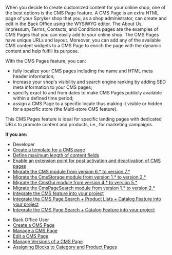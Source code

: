 When you decide to create customized content for your online shop, one of the best options is the CMS Page feature. A CMS Page is an extra HTML page of your Spryker shop that you, as a shop administrator, can create and edit in the Back Office using the WYSIWYG editor. The About Us, Impressum, Terms, Contacts, and Conditions pages are the examples of CMS Pages that you can easily add to your online shop. The CMS Pages have unique URLs and layout. Moreover, you can add any of the available CMS content widgets to a CMS Page to enrich the page with the dynamic content and help fulfill its purpose.

With the CMS Pages feature, you can:

* fully localize your CMS pages including the name and HTML meta header information;
* increase your shop's visibility and search engine ranking by adding SEO meta information to your CMS pages;
* specify exact to and from dates to make CMS Pages publicly available within a defined time period;
* assign a CMS Page to a specific locale thus making it visible or hidden for a specific store (the Multi-store CMS feature).

This CMS Pages feature is ideal for specific landing pages with dedicated URLs to promote content and products, i.e., for marketing campaigns.

**If you are:**

<div class="mr-container">
    <div class="mr-list-container">
        <!-- col1 -->
        <div class="mr-col">
            <ul class="mr-list mr-list-green">
                <li class="mr-title">Developer</li>
                 <li><a href="https://documentation.spryker.com/docs/ht-create-cms-templates#adding-a-template-for-a-cms-page" class="mr-link"> Create a template for a CMS page</a></li>
  <li><a href="https://documentation.spryker.com/docs/content-fields-max-size" class="mr-link">Define maximum length of content fields</a></li>
<li><a href="https://documentation.spryker.com/docs/cms-extension-points" class="mr-link">Enable an extension point for post activation and deactivation of CMS pages</a></li> 
<li><a href="https://documentation.spryker.com/docs/mg-cms#upgrading-from-version-6---to-version-7--" class="mr-link">Migrate the CMS module from version 6.* to version 7.*</a></li>
 <li><a href="https://documentation.spryker.com/docs/mg-cmsstorage#upgrading-from-version-1---to-version-2--" class="mr-link">Migrate the CmsStorage module from version 1.* to version 2.*</a></li>
                <li><a href="https://documentation.spryker.com/docs/migration-guide-cmsgui#upgrading-from-version-4---to-version-5--" class="mr-link">Migrate the CmsGui module from version 4.* to version 5.*</a></li>
 </li><li><a href="https://documentation.spryker.com/docs/mg-cmspagesearch#upgrading-from-version-1---to-version-2--" class="mr-link">Migrate the CmsPageSearch module from version 1.* to version 2.*</a></li> 
 </li><li><a href="https://documentation.spryker.com/docs/cms-feature-integration-guide" class="mr-link">Integrate the CMS feature into your project </a></li>
  </li><li><a href="https://documentation.spryker.com/docs/cms-page-search-product-lists-catalog-feature-integration-201903" class="mr-link">Integrate the CMS Page Search + Product Lists + Catalog Feature into your project </a></li> 
  </li><li><a href="https://documentation.spryker.com/docs/cms-pages-in-search-results-integration-201903" class="mr-link">Integrate the CMS Page Search + Catalog Feature into your project</a></li> 
   </ul>
        </div>
        <!-- col3 -->
        <div class="mr-col">
            <ul class="mr-list mr-list-red">
                <li class="mr-title">Back Office User</li>
                  <li><a href="https://documentation.spryker.com/docs/creating-a-cms-page" class="mr-link">Create a CMS Page</a></li> 
     </li><li><a href="https://documentation.spryker.com/docs/managing-cms-pages" class="mr-link">Manage a CMS Page</a></li> 
  </li><li><a href="https://documentation.spryker.com/docs/editing-cms-pages" class="mr-link">Edit a CMS Page</a></li> 
    </li><li><a href="https://documentation.spryker.com/docs/cms-pages-versioning" class="mr-link">Manage Versions of a CMS Page</a></li>
    </li><li><a href="https://documentation.spryker.com/docs/assigning-blocks-to-category-and-product-pages" class="mr-link">Assigning Blocks to Category and Product Pages</a></li> 